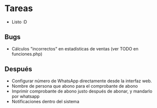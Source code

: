 # Tareas

- Listo :D

## Bugs

- Cálculos "incorrectos" en estadísticas de ventas (ver TODO en funciones.php)

## Después

- Configurar número de WhatsApp directamente desde la interfaz web. 
- Nombre de persona que abono para el comprobante de abono
- Imprimir comprobante de abono justo después de abonar, y mandarlo por whatsapp
- Notificaciones dentro del sistema
